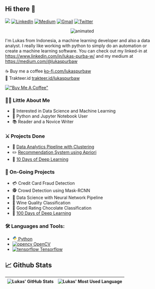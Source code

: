 ## Hi there 👋 

![](https://komarev.com/ghpvc/?username=lukaspurbaw&style=for-the-badge) 
[![LinkedIn](https://img.shields.io/badge/linkedin-%230077B5.svg?style=for-the-badge&logo=linkedin&logoColor=white)](https://www.linkedin.com/in/lukas-purba-w/)
[![Medium](https://img.shields.io/badge/Medium-12100E?style=for-the-badge&logo=medium&logoColor=white)](https://medium.com/@lukaspurbaw)
[![Gmail](https://img.shields.io/badge/Gmail-D14836?style=for-the-badge&logo=gmail&logoColor=white)](mailto:lukaspurbaw@gmail.com)
[![Twitter](https://img.shields.io/badge/Twitter-1DA1F2?style=for-the-badge&logo=twitter&logoColor=white)](https://twitter.com/paw_lukas)
 


<p align="center">
<img src="https://user-images.githubusercontent.com/72651891/162167242-42c0845c-93f0-4f7e-a649-52b78b59a1da.gif" alt="animated" />
</p>

I'm Lukas from Indonesia, a machine learning developer and also a data analyst. I really like working with python to simply do an automation or create a machine learning software. You can check out my linked-in at https://www.linkedin.com/in/lukas-purba-w/ and my medium at https://medium.com/@lukaspurbaw

☕ Buy me a coffee  [ko-fi.com/lukaspurbaw](ko-fi.com/lukaspurbaw)  
🍣 Trakteer.id [trakteer.id/lukaspurbaw](https://trakteer.id/lukaspurbaw)

[!["Buy Me A Coffee"](https://www.buymeacoffee.com/assets/img/custom_images/orange_img.png)](https://www.buymeacoffee.com/lukaspurbaw)

### 👨‍💻 Little About Me
* 👾 Interested in Data Science and Machine Learning   
* 🐍 Python and Jupyter Notebook User
* 📚 Reader and a Novice Writer

### ⚔️ Projects Done
* 📐 [Data Analytics Pipeline with Clustering](https://github.com/LukasPurbaW/Data-Analytics-Workflow)
* ✏️ [Recommendation System using Apriori](https://github.com/LukasPurbaW/Item_Recommendation)
* 💯 [10 Days of Deep Learning](https://github.com/LukasPurbaW/100_Days_of_Deep_Learning)

### 🚧 On-Going Projects
* 💳 Credit Card Fraud Detection
* 🕵️ Crowd Detection using Mask-RCNN
* 🧬 Data Science with Neural Network Pipeline
* 🍹 Wine Quality Classification
* 🍪 Good Rating Chocolate Classification
* 💯 [100 Days of Deep Learning](https://github.com/LukasPurbaW/100_Days_of_Deep_Learning)


### 🛠️ Languages and Tools:
* <a href="https://www.python.org" target="_blank" rel="noreferrer"> <img src="https://raw.githubusercontent.com/devicons/devicon/master/icons/python/python-original.svg" alt="Python" width="15" height="15"/> Python </a>
* <a href="https://opencv.org/" target="_blank" rel="noreferrer"> <img src="https://www.vectorlogo.zone/logos/opencv/opencv-icon.svg" alt="opencv" width="15" height="15"/> OpenCV </a>
* <a href="https://www.tensorflow.org" target="_blank" rel="noreferrer"> <img src="https://www.vectorlogo.zone/logos/tensorflow/tensorflow-icon.svg" alt="tensorflow" width="15" height="15"/> Tensorflow </a>

## 📈 Github Stats
| <img align="center" width="320px" src="https://github-readme-stats-eight-theta.vercel.app/api?username=LukasPurbaW&show_icons=true&hide_border=true&theme=radical&include_all_commits=true&count_private=true" alt="Lukas' GitHub Stats"> | <img align="center" width="295px" src="https://github-readme-stats-eight-theta.vercel.app/api/top-langs/?username=LukasPurbaW&langs_count=8&layout=compact&hide_border=true&theme=radical" alt="Lukas' Most Used Language">
| ------------- | ------------- |  
